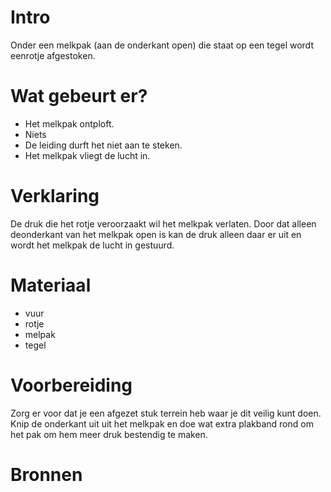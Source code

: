 # Intro
Onder een melkpak (aan de onderkant open) die staat op 
een tegel wordt eenrotje afgestoken. 

# Wat gebeurt er?
- Het melkpak ontploft.
- Niets
- De leiding durft het niet aan te steken.
- Het melkpak vliegt de lucht in.

# Verklaring
De druk die het rotje veroorzaakt wil het melkpak verlaten. Door dat alleen deonderkant van het melkpak open is kan de druk alleen daar er uit en wordt het melkpak de lucht in gestuurd.

# Materiaal
- vuur
- rotje
- melpak
- tegel

# Voorbereiding
Zorg er voor dat je een afgezet stuk terrein heb waar je
dit veilig kunt doen.
Knip de onderkant uit uit het melkpak en doe wat 
extra plakband rond om het pak om hem meer druk bestendig
te maken.

# Bronnen

